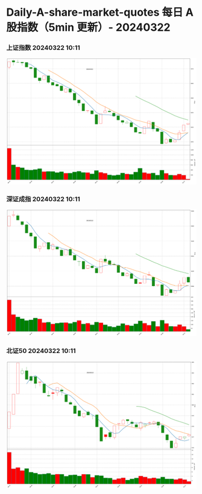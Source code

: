 
# Daily-A-share-market-quotes 每日 A 股指数（5min 更新）- 20240322

### 上证指数 20240322 10:11
![](./fig/2024/3/20240322-sh000001.png)

### 深证成指 20240322 10:11
![](./fig/2024/3/20240322-sz399001.png)

### 北证50 20240322 10:11
![](./fig/2024/3/20240322-bj899050.png)
